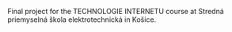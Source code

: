 Final project for the TECHNOLOGIE INTERNETU course at Stredná priemyselná škola elektrotechnická in Košice.
